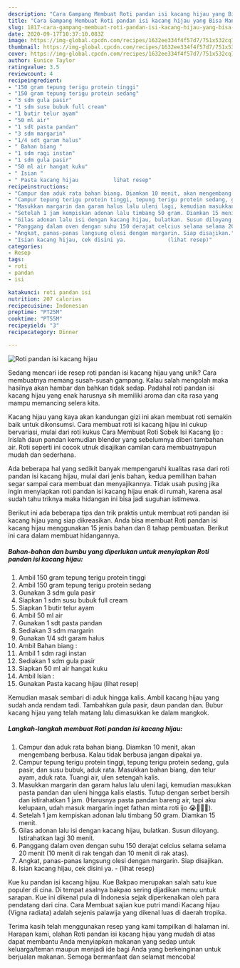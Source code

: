 ```yaml
---
description: "Cara Gampang Membuat Roti pandan isi kacang hijau yang Bisa Manjain Lidah"
title: "Cara Gampang Membuat Roti pandan isi kacang hijau yang Bisa Manjain Lidah"
slug: 1817-cara-gampang-membuat-roti-pandan-isi-kacang-hijau-yang-bisa-manjain-lidah
date: 2020-09-17T10:37:10.083Z
image: https://img-global.cpcdn.com/recipes/1632ee334f4f57d7/751x532cq70/roti-pandan-isi-kacang-hijau-foto-resep-utama.jpg
thumbnail: https://img-global.cpcdn.com/recipes/1632ee334f4f57d7/751x532cq70/roti-pandan-isi-kacang-hijau-foto-resep-utama.jpg
cover: https://img-global.cpcdn.com/recipes/1632ee334f4f57d7/751x532cq70/roti-pandan-isi-kacang-hijau-foto-resep-utama.jpg
author: Eunice Taylor
ratingvalue: 3.5
reviewcount: 4
recipeingredient:
- "150 gram tepung terigu protein tinggi"
- "150 gram tepung terigu protein sedang"
- "3 sdm gula pasir"
- "1 sdm susu bubuk full cream"
- "1 butir telur ayam"
- "50 ml air"
- "1 sdt pasta pandan"
- "3 sdm margarin"
- "1/4 sdt garam halus"
- " Bahan biang "
- "1 sdm ragi instan"
- "1 sdm gula pasir"
- "50 ml air hangat kuku"
- " Isian "
- " Pasta kacang hijau           lihat resep"
recipeinstructions:
- "Campur dan aduk rata bahan biang. Diamkan 10 menit, akan mengembang berbusa. Kalau tidak berbusa jangan dipakai ya."
- "Campur tepung terigu protein tinggi, tepung terigu protein sedang, gula pasir, dan susu bubuk, aduk rata. Masukkan bahan biang, dan telur ayam, aduk rata. Tuangi air, ulen setengah kalis."
- "Masukkan margarin dan garam halus lalu uleni lagi, kemudian masukkan pasta pandan dan uleni hingga kalis elastis. Tutup dengan serbet bersih dan istirahatkan 1 jam. (Harusnya pasta pandan bareng air, tapi aku kelupaan, udah masuk margarin inget fathan minta roti ijo 😭🤣🤣🤣)."
- "Setelah 1 jam kempiskan adonan lalu timbang 50 gram. Diamkan 15 menit."
- "Gilas adonan lalu isi dengan kacang hijau, bulatkan. Susun diloyang. Istirahatkan lagi 30 menit."
- "Panggang dalam oven dengan suhu 150 derajat celcius selama selama 20 menit (10 menit di rak tengah dan 10 menit di rak atas)."
- "Angkat, panas-panas langsung olesi dengan margarin. Siap disajikan."
- "Isian kacang hijau, cek disini ya.             (lihat resep)"
categories:
- Resep
tags:
- roti
- pandan
- isi

katakunci: roti pandan isi 
nutrition: 207 calories
recipecuisine: Indonesian
preptime: "PT25M"
cooktime: "PT55M"
recipeyield: "3"
recipecategory: Dinner

---
```



![Roti pandan isi kacang hijau](https://img-global.cpcdn.com/recipes/1632ee334f4f57d7/751x532cq70/roti-pandan-isi-kacang-hijau-foto-resep-utama.jpg)

Sedang mencari ide resep roti pandan isi kacang hijau yang unik? Cara membuatnya memang susah-susah gampang. Kalau salah mengolah maka hasilnya akan hambar dan bahkan tidak sedap. Padahal roti pandan isi kacang hijau yang enak harusnya sih memiliki aroma dan cita rasa yang mampu memancing selera kita.

Kacang hijau yang kaya akan kandungan gizi ini akan membuat roti semakin baik untuk dikonsumsi. Cara membuat roti isi kacang hijau ini cukup bervariasi, mulai dari roti kukus Cara Membuat Roti Sobek Isi Kacang Ijo : Irislah daun pandan kemudian blender yang sebelumnya diberi tambahan air. Roti seperti ini cocok utnuk disajikan camilan cara membuatnyapun mudah dan sederhana.

Ada beberapa hal yang sedikit banyak mempengaruhi kualitas rasa dari roti pandan isi kacang hijau, mulai dari jenis bahan, kedua pemilihan bahan segar sampai cara membuat dan menyajikannya. Tidak usah pusing jika ingin menyiapkan roti pandan isi kacang hijau enak di rumah, karena asal sudah tahu triknya maka hidangan ini bisa jadi suguhan istimewa.


Berikut ini ada beberapa tips dan trik praktis untuk membuat roti pandan isi kacang hijau yang siap dikreasikan. Anda bisa membuat Roti pandan isi kacang hijau menggunakan 15 jenis bahan dan 8 tahap pembuatan. Berikut ini cara dalam membuat hidangannya.

<!--inarticleads1-->

##### Bahan-bahan dan bumbu yang diperlukan untuk menyiapkan Roti pandan isi kacang hijau:

1. Ambil 150 gram tepung terigu protein tinggi
1. Ambil 150 gram tepung terigu protein sedang
1. Gunakan 3 sdm gula pasir
1. Siapkan 1 sdm susu bubuk full cream
1. Siapkan 1 butir telur ayam
1. Ambil 50 ml air
1. Gunakan 1 sdt pasta pandan
1. Sediakan 3 sdm margarin
1. Gunakan 1/4 sdt garam halus
1. Ambil  Bahan biang :
1. Ambil 1 sdm ragi instan
1. Sediakan 1 sdm gula pasir
1. Siapkan 50 ml air hangat kuku
1. Ambil  Isian :
1. Gunakan  Pasta kacang hijau           (lihat resep)


Kemudian masak sembari di aduk hingga kalis. Ambil kacang hijau yang sudah anda rendam tadi. Tambahkan gula pasir, daun pandan dan. Bubur kacang hijau yang telah matang lalu dimasukkan ke dalam mangkok. 

<!--inarticleads2-->

##### Langkah-langkah membuat Roti pandan isi kacang hijau:

1. Campur dan aduk rata bahan biang. Diamkan 10 menit, akan mengembang berbusa. Kalau tidak berbusa jangan dipakai ya.
1. Campur tepung terigu protein tinggi, tepung terigu protein sedang, gula pasir, dan susu bubuk, aduk rata. Masukkan bahan biang, dan telur ayam, aduk rata. Tuangi air, ulen setengah kalis.
1. Masukkan margarin dan garam halus lalu uleni lagi, kemudian masukkan pasta pandan dan uleni hingga kalis elastis. Tutup dengan serbet bersih dan istirahatkan 1 jam. (Harusnya pasta pandan bareng air, tapi aku kelupaan, udah masuk margarin inget fathan minta roti ijo 😭🤣🤣🤣).
1. Setelah 1 jam kempiskan adonan lalu timbang 50 gram. Diamkan 15 menit.
1. Gilas adonan lalu isi dengan kacang hijau, bulatkan. Susun diloyang. Istirahatkan lagi 30 menit.
1. Panggang dalam oven dengan suhu 150 derajat celcius selama selama 20 menit (10 menit di rak tengah dan 10 menit di rak atas).
1. Angkat, panas-panas langsung olesi dengan margarin. Siap disajikan.
1. Isian kacang hijau, cek disini ya. -             (lihat resep)


Kue ku pandan isi kacang hijau. Kue Bakpao merupakan salah satu kue populer di cina. Di tempat asalnya bakpao sering dijadikan menu untuk sarapan. Kue ini dikenal pula di Indonesia sejak diperkenalkan oleh para pendatang dari cina. Cara Membuat sajian kue putri mandi Kacang hijau (Vigna radiata) adalah sejenis palawija yang dikenal luas di daerah tropika. 

Terima kasih telah menggunakan resep yang kami tampilkan di halaman ini. Harapan kami, olahan Roti pandan isi kacang hijau yang mudah di atas dapat membantu Anda menyiapkan makanan yang sedap untuk keluarga/teman maupun menjadi ide bagi Anda yang berkeinginan untuk berjualan makanan. Semoga bermanfaat dan selamat mencoba!
